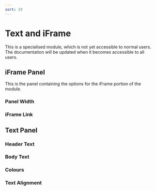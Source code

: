 ```yaml
---
sort: 29
---
```


# Text and iFrame

This is a specialised module, which is not yet accessible to normal users. The documentation will be updated when it becomes accessible to all users.

## iFrame Panel

This is the panel containing the options for the iFrame portion of the module.

### Panel Width

### iFrame Link

## Text Panel

### Header Text

### Body Text

### Colours

### Text Alignment

